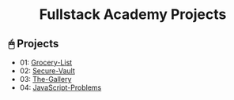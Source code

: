 <div align="center">

# Fullstack Academy Projects

</div>

## 🖱 Projects

- 01: [Grocery-List](Projects/01-Grocery-List/)
- 02: [Secure-Vault](Projects/02-Secure-Vault/)
- 03: [The-Gallery](Projects/03-The-Gallery/)
- 04: [JavaScript-Problems](Projects/04-ProblemsJS-Block14/)